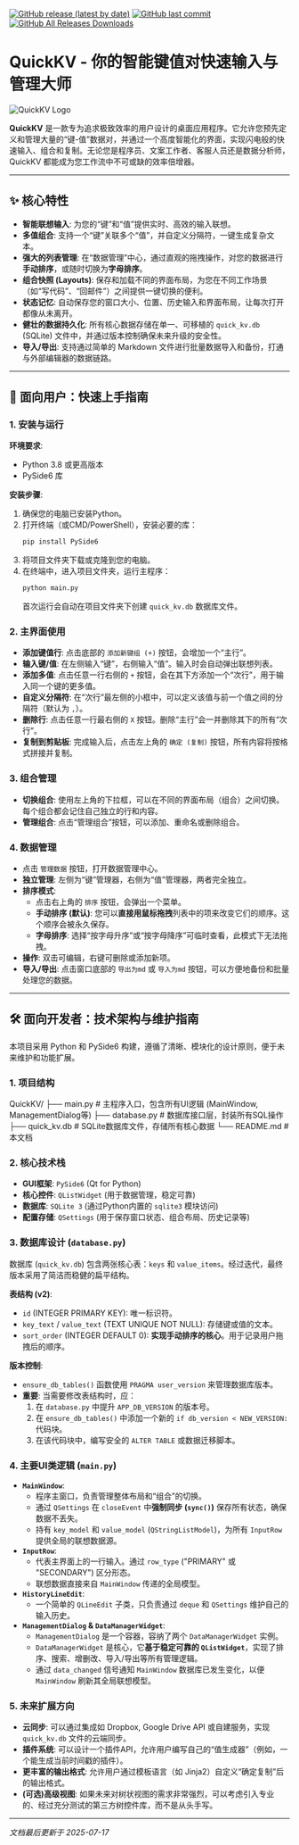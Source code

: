 [![GitHub release (latest by date)](https://img.shields.io/github/v/release/msjsc001/key-value-input-tool)](https://github.com/msjsc001/key-value-input-tool/releases/latest) [![GitHub last commit](https://img.shields.io/github/last-commit/msjsc001/key-value-input-tool)](https://github.com/msjsc001/key-value-input-tool/commits/master) [![GitHub All Releases Downloads](https://img.shields.io/github/downloads/msjsc001/key-value-input-tool/total?label=Downloads&color=brightgreen)](https://github.com/msjsc001/key-value-input-tool/releases)
# QuickKV - 你的智能键值对快速输入与管理大师

![QuickKV Logo](https://img.icons8.com/fluency/96/keyboard.png)

**QuickKV** 是一款专为追求极致效率的用户设计的桌面应用程序。它允许您预先定义和管理大量的“键-值”数据对，并通过一个高度智能化的界面，实现闪电般的快速输入、组合和复制。无论您是程序员、文案工作者、客服人员还是数据分析师，QuickKV 都能成为您工作流中不可或缺的效率倍增器。

---

## ✨ 核心特性

*   **智能联想输入**: 为您的“键”和“值”提供实时、高效的输入联想。
*   **多值组合**: 支持一个“键”关联多个“值”，并自定义分隔符，一键生成复杂文本。
*   **强大的列表管理**: 在“数据管理”中心，通过直观的拖拽操作，对您的数据进行**手动排序**，或随时切换为**字母排序**。
*   **组合快照 (Layouts)**: 保存和加载不同的界面布局，为您在不同工作场景（如“写代码”、“回邮件”）之间提供一键切换的便利。
*   **状态记忆**: 自动保存您的窗口大小、位置、历史输入和界面布局，让每次打开都像从未离开。
*   **健壮的数据持久化**: 所有核心数据存储在单一、可移植的 `quick_kv.db` (SQLite) 文件中，并通过版本控制确保未来升级的安全性。
*   **导入/导出**: 支持通过简单的 Markdown 文件进行批量数据导入和备份，打通与外部编辑器的数据链路。

---

## 🚀 面向用户：快速上手指南

### 1. 安装与运行

**环境要求**:
*   Python 3.8 或更高版本
*   PySide6 库

**安装步骤**:
1.  确保您的电脑已安装Python。
2.  打开终端（或CMD/PowerShell），安装必要的库：
    ```bash
    pip install PySide6
    ```
3.  将项目文件夹下载或克隆到您的电脑。
4.  在终端中，进入项目文件夹，运行主程序：
    ```bash
    python main.py
    ```
    首次运行会自动在项目文件夹下创建 `quick_kv.db` 数据库文件。

### 2. 主界面使用

*   **添加键值行**: 点击底部的 `添加新键组 (+)` 按钮，会增加一个“主行”。
*   **输入键/值**: 在左侧输入“键”，右侧输入“值”。输入时会自动弹出联想列表。
*   **添加多值**: 点击任意一行右侧的 `+` 按钮，会在其下方添加一个“次行”，用于输入同一个键的更多值。
*   **自定义分隔符**: 在“次行”最左侧的小框中，可以定义该值与前一个值之间的分隔符（默认为 `,`）。
*   **删除行**: 点击任意一行最右侧的 `X` 按钮。删除“主行”会一并删除其下的所有“次行”。
*   **复制到剪贴板**: 完成输入后，点击左上角的 `确定 (复制)` 按钮，所有内容将按格式拼接并复制。

### 3. 组合管理

*   **切换组合**: 使用左上角的下拉框，可以在不同的界面布局（组合）之间切换。每个组合都会记住自己独立的行和内容。
*   **管理组合**: 点击“管理组合”按钮，可以添加、重命名或删除组合。

### 4. 数据管理

*   点击 `管理数据` 按钮，打开数据管理中心。
*   **独立管理**: 左侧为“键”管理器，右侧为“值”管理器，两者完全独立。
*   **排序模式**:
    *   点击右上角的 `排序` 按钮，会弹出一个菜单。
    *   **手动排序 (默认)**: 您可以**直接用鼠标拖拽**列表中的项来改变它们的顺序。这个顺序会被永久保存。
    *   **字母排序**: 选择“按字母升序”或“按字母降序”可临时查看，此模式下无法拖拽。
*   **操作**: 双击可编辑，右键可删除或添加新项。
*   **导入/导出**: 点击窗口底部的 `导出为md` 或 `导入为md` 按钮，可以方便地备份和批量处理您的数据。

---

## 🛠️ 面向开发者：技术架构与维护指南

本项目采用 Python 和 PySide6 构建，遵循了清晰、模块化的设计原则，便于未来维护和功能扩展。

### 1. 项目结构

QuickKV/
├── main.py # 主程序入口，包含所有UI逻辑 (MainWindow, ManagementDialog等)
├── database.py # 数据库接口层，封装所有SQL操作
├── quick_kv.db # SQLite数据库文件，存储所有核心数据
└── README.md # 本文档


### 2. 核心技术栈

*   **GUI框架**: `PySide6` (Qt for Python)
*   **核心控件**: `QListWidget` (用于数据管理，稳定可靠)
*   **数据库**: `SQLite 3` (通过Python内置的 `sqlite3` 模块访问)
*   **配置存储**: `QSettings` (用于保存窗口状态、组合布局、历史记录等)

### 3. 数据库设计 (`database.py`)

数据库 (`quick_kv.db`) 包含两张核心表：`keys` 和 `value_items`。经过迭代，最终版本采用了简洁而稳健的扁平结构。

**表结构 (v2)**:
*   `id` (INTEGER PRIMARY KEY): 唯一标识符。
*   `key_text` / `value_text` (TEXT UNIQUE NOT NULL): 存储键或值的文本。
*   `sort_order` (INTEGER DEFAULT 0): **实现手动排序的核心**。用于记录用户拖拽后的顺序。

**版本控制**:
*   `ensure_db_tables()` 函数使用 `PRAGMA user_version` 来管理数据库版本。
*   **重要**: 当需要修改表结构时，应：
    1.  在 `database.py` 中提升 `APP_DB_VERSION` 的版本号。
    2.  在 `ensure_db_tables()` 中添加一个新的 `if db_version < NEW_VERSION:` 代码块。
    3.  在该代码块中，编写安全的 `ALTER TABLE` 或数据迁移脚本。

### 4. 主要UI类逻辑 (`main.py`)

*   **`MainWindow`**:
    *   程序主窗口，负责管理整体布局和“组合”的切换。
    *   通过 `QSettings` 在 `closeEvent` 中**强制同步 (`sync()`)** 保存所有状态，确保数据不丢失。
    *   持有 `key_model` 和 `value_model` (`QStringListModel`)，为所有 `InputRow` 提供全局的联想数据源。
*   **`InputRow`**:
    *   代表主界面上的一行输入。通过 `row_type` ("PRIMARY" 或 "SECONDARY") 区分形态。
    *   联想数据直接来自 `MainWindow` 传递的全局模型。
*   **`HistoryLineEdit`**:
    *   一个简单的 `QLineEdit` 子类，只负责通过 `deque` 和 `QSettings` 维护自己的输入历史。
*   **`ManagementDialog` & `DataManagerWidget`**:
    *   `ManagementDialog` 是一个容器，容纳了两个 `DataManagerWidget` 实例。
    *   `DataManagerWidget` 是核心，它**基于稳定可靠的 `QListWidget`**，实现了排序、搜索、增删改、导入/导出等所有管理逻辑。
    *   通过 `data_changed` 信号通知 `MainWindow` 数据库已发生变化，以便 `MainWindow` 刷新其全局联想模型。

### 5. 未来扩展方向

*   **云同步**: 可以通过集成如 Dropbox, Google Drive API 或自建服务，实现 `quick_kv.db` 文件的云端同步。
*   **插件系统**: 可以设计一个插件API，允许用户编写自己的“值生成器”（例如，一个能生成当前时间戳的插件）。
*   **更丰富的输出格式**: 允许用户通过模板语言（如 Jinja2）自定义“确定复制”后的输出格式。
*   **(可选)高级视图**: 如果未来对树状视图的需求非常强烈，可以考虑引入专业的、经过充分测试的第三方树控件库，而不是从头手写。

---

*文档最后更新于 2025-07-17*
